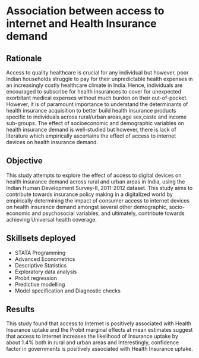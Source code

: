 # Association between access to internet and Health Insurance demand
## Rationale
Access to quality healthcare is crucial for any individual but however, poor Indian households struggle to pay for their unpredictable health expenses in an increasingly costly healthcare climate in India. Hence, individuals are encouraged to subscribe for health insurances to cover for unexpected exorbitant medical expenses without much burden on their out-of-pocket. However, it is of paramount importance to understand the determinants of health insurance acquisition to better build health insurance products specific to individuals across rural/urban areas,age sex,caste and income sub-groups. The effect of socioeconomic and demographic variables on health insurance demand is well-studied but however, there is lack of literature which empirically ascertains the effect of access to internet devices on health insurance demand.

## Objective
This study attempts to explore the effect of access to digital devices on health insurance demand across rural and urban areas in India, using the Indian Human Development Survey-II, 2011-2012 dataset. This study aims to contribute towards insurance policy making in a digitalized world by empirically determining the impact of consumer access to internet devices on health insurance demand amongst several other demographic, socio-economic and psychosocial variables, and ultimately, contribute towards achieving Universal health coverage.

## Skillsets deployed
- STATA Programming
- Advanced Econometrics
- Descriptive Statistics
- Exploratory data analysis
- Probit regression
- Predictive modelling
- Model specification and Diagnostic checks

## Results
This study found that access to Internet is positively associated with Health Insurance uptake and the Probit marginal effects at mean estimates suggest that access to Internet increases the likelihood of Insurance uptake by about 1.4% both in rural and urban areas and Interestingly, confidence factor in governments is positively associated with Health Insurance uptake.
